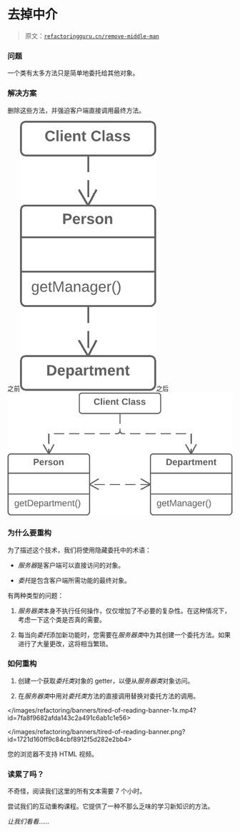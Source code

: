 # 去掉中介

> 原文：[`refactoringguru.cn/remove-middle-man`](https://refactoringguru.cn/remove-middle-man)

### 问题

一个类有太多方法只是简单地委托给其他对象。

### 解决方案

删除这些方法，并强迫客户端直接调用最终方法。

之前![去掉中介 - 之前](img/3e9a7d2185aa5e62c84dac385b0124f0.png)之后![去掉中介 - 之后](img/57a675cde319ef14aa00ccf9a9c57bfd.png)

### 为什么要重构

为了描述这个技术，我们将使用隐藏委托中的术语：

+   *服务器*是客户端可以直接访问的对象。

+   *委托*是包含客户端所需功能的最终对象。

有两种类型的问题：

1.  *服务器类*本身不执行任何操作，仅仅增加了不必要的复杂性。在这种情况下，考虑一下这个类是否真的需要。

1.  每当向*委托*添加新功能时，您需要在*服务器类*中为其创建一个委托方法。如果进行了大量更改，这将相当繁琐。

### 如何重构

1.  创建一个获取*委托类*对象的 getter，以便从*服务器类*对象访问。

1.  在*服务器类*中用对*委托类*方法的直接调用替换对委托方法的调用。

</images/refactoring/banners/tired-of-reading-banner-1x.mp4?id=7fa8f9682afda143c2a491c6ab1c1e56>

</images/refactoring/banners/tired-of-reading-banner.png?id=1721d160ff9c84cbf8912f5d282e2bb4>

您的浏览器不支持 HTML 视频。

### 读累了吗？

不奇怪，阅读我们这里的所有文本需要 7 个小时。

尝试我们的互动重构课程。它提供了一种不那么乏味的学习新知识的方法。

*让我们看看……*
